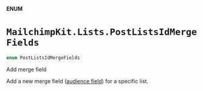 **ENUM**

# `MailchimpKit.Lists.PostListsIdMergeFields`

```swift
enum PostListsIdMergeFields
```

Add merge field

Add a new merge field ([audience field](https://mailchimp.com/help/getting-started-with-merge-tags/)) for a specific list.
